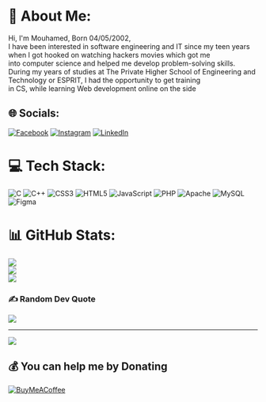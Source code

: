 # 💫 About Me:
Hi, I'm Mouhamed, Born 04/05/2002,<br>I have been interested in software engineering and IT since my teen years when I got hooked on watching hackers movies which got me<br>into computer science and helped me develop problem-solving skills.<br>During my years of studies at The Private Higher School of Engineering and Technology or ESPRIT, I had the opportunity to get training<br>in CS, while learning Web development online on the side


## 🌐 Socials:
[![Facebook](https://img.shields.io/badge/Facebook-%231877F2.svg?logo=Facebook&logoColor=white)](https://facebook.com/https://www.facebook.com/mouhamed.benabdallah.5832) [![Instagram](https://img.shields.io/badge/Instagram-%23E4405F.svg?logo=Instagram&logoColor=white)](https://instagram.com/benabdallah_medd) [![LinkedIn](https://img.shields.io/badge/LinkedIn-%230077B5.svg?logo=linkedin&logoColor=white)](https://linkedin.com/in/https://www.linkedin.com/in/mouhamed-benabdallah-31008a264/) 

# 💻 Tech Stack:
![C](https://img.shields.io/badge/c-%2300599C.svg?style=for-the-badge&logo=c&logoColor=white) ![C++](https://img.shields.io/badge/c++-%2300599C.svg?style=for-the-badge&logo=c%2B%2B&logoColor=white) ![CSS3](https://img.shields.io/badge/css3-%231572B6.svg?style=for-the-badge&logo=css3&logoColor=white) ![HTML5](https://img.shields.io/badge/html5-%23E34F26.svg?style=for-the-badge&logo=html5&logoColor=white) ![JavaScript](https://img.shields.io/badge/javascript-%23323330.svg?style=for-the-badge&logo=javascript&logoColor=%23F7DF1E) ![PHP](https://img.shields.io/badge/php-%23777BB4.svg?style=for-the-badge&logo=php&logoColor=white) ![Apache](https://img.shields.io/badge/apache-%23D42029.svg?style=for-the-badge&logo=apache&logoColor=white) ![MySQL](https://img.shields.io/badge/mysql-%2300f.svg?style=for-the-badge&logo=mysql&logoColor=white) 	![Figma](https://img.shields.io/badge/figma-%23F24E1E.svg?style=for-the-badge&logo=figma&logoColor=white)
# 📊 GitHub Stats:
![](https://github-readme-stats.vercel.app/api?username=erinmin56&theme=tokyonight&hide_border=false&include_all_commits=true&count_private=true)<br/>
![](https://github-readme-streak-stats.herokuapp.com/?user=erinmin56&theme=tokyonight&hide_border=false)<br/>
![](https://github-readme-stats.vercel.app/api/top-langs/?username=erinmin56&theme=tokyonight&hide_border=false&include_all_commits=true&count_private=true&layout=compact)

### ✍️ Random Dev Quote
![](https://quotes-github-readme.vercel.app/api?type=horizontal&theme=radical)

---
[![](https://visitcount.itsvg.in/api?id=erinmin56&icon=0&color=0)](https://visitcount.itsvg.in)

  ## 💰 You can help me by Donating
  [![BuyMeACoffee](https://img.shields.io/badge/Buy%20Me%20a%20Coffee-ffdd00?style=for-the-badge&logo=buy-me-a-coffee&logoColor=black)](https://buymeacoffee.com/https://bmc.link/erinmin56) 

  
<!-- Proudly created with GPRM ( https://gprm.itsvg.in ) -->
